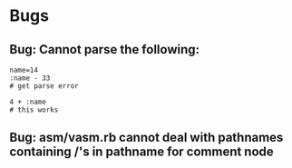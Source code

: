 # Bugs

## Bug: Cannot parse the following:

```
name=14
:name - 33
# get parse error

4 + :name
# this works
```

## Bug: asm/vasm.rb cannot deal with pathnames containing /'s in pathname for comment node
